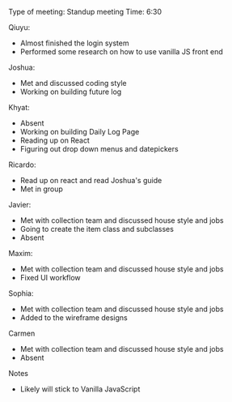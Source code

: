 Type of meeting: Standup meeting
Time: 6:30

Qiuyu:
- Almost finished the login system
- Performed some research on how to use vanilla JS front end

Joshua:
- Met and discussed coding style
- Working on building future log

Khyat:
- Absent
- Working on building Daily Log Page
- Reading up on React
- Figuring out drop down menus and datepickers

Ricardo:
- Read up on react and read Joshua's guide
- Met in group

Javier:
- Met with collection team and discussed house style and jobs
- Going to create the item class and subclasses
- Absent

Maxim:
- Met with collection team and discussed house style and jobs
- Fixed UI workflow

Sophia:
- Met with collection team and discussed house style and jobs
- Added to the wireframe designs

Carmen
- Met with collection team and discussed house style and jobs
- Absent

Notes
- Likely will stick to Vanilla JavaScript
